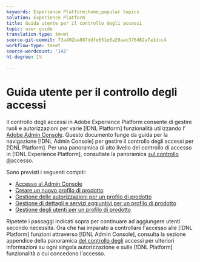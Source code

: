 ```yaml
---
keywords: Experience Platform;home;popular topics
solution: Experience Platform
title: Guida utente per il controllo degli accessi
topic: user guide
translation-type: tm+mt
source-git-commit: 73a492ba887ddfe651e0a29aac376d82a7a1dcc4
workflow-type: tm+mt
source-wordcount: '142'
ht-degree: 1%

---
```



# Guida utente per il controllo degli accessi

Il controllo degli accessi in  Adobe Experience Platform consente di gestire ruoli e autorizzazioni per varie [!DNL Platform] funzionalità utilizzando l&#39; [Adobe Admin Console](https://adminconsole.adobe.com). Questo documento funge da guida per la navigazione [!DNL Admin Console] per gestire il controllo degli accessi per [!DNL Platform]. Per una panoramica di alto livello del controllo di accesso in [!DNL Experience Platform], consultate la panoramica [sul controllo di](./../home.md)accesso.

Sono previsti i seguenti compiti:

- [Accesso al Admin Console](./browse.md)
- [Creare un nuovo profilo di prodotto](./create-profile.md)
- [Gestione delle autorizzazioni per un profilo di prodotto](./permissions.md)
- [Gestione di dettagli e servizi aggiuntivi per un profilo di prodotto](./details-and-services.md)
- [Gestione degli utenti per un profilo di prodotto](./users.md)

Ripetete i passaggi indicati sopra per continuare ad aggiungere utenti secondo necessità. Ora che hai imparato a controllare l&#39;accesso alle [!DNL Platform] funzioni attraverso [!DNL Admin Console], consulta la sezione appendice della panoramica [del controllo degli](../home.md) accessi per ulteriori informazioni su ogni singola autorizzazione e sulle [!DNL Platform] funzionalità a cui concedono l&#39;accesso.